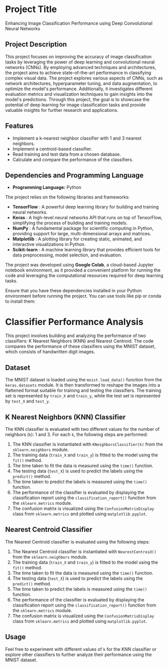 # Project Title

Enhancing Image Classification Performance using Deep Convolutional Neural Networks

## Project Description

This project focuses on improving the accuracy of image classification tasks by leveraging the power of deep learning and convolutional neural networks (CNNs). By employing advanced techniques and architectures, the project aims to achieve state-of-the-art performance in classifying complex visual data. The project explores various aspects of CNNs, such as network architectures, hyperparameter tuning, and data augmentation, to optimize the model's performance. Additionally, it investigates different evaluation metrics and visualization techniques to gain insights into the model's predictions. Through this project, the goal is to showcase the potential of deep learning for image classification tasks and provide valuable insights for further research and applications.

## Features

- Implement a k-nearest neighbor classifier with 1 and 3 nearest neighbors.
- Implement a centroid-based classifier.
- Read training and test data from a chosen database.
- Calculate and compare the performance of the classifiers.

## Dependencies and Programming Language

- **Programming Language:** Python

The project relies on the following libraries and frameworks:

- **TensorFlow** : A powerful deep learning library for building and training neural networks.
- **Keras** : A high-level neural networks API that runs on top of TensorFlow, simplifying the process of building and training models.
- **NumPy** : A fundamental package for scientific computing in Python, providing support for large, multi-dimensional arrays and matrices.
- **Matplotlib** : A plotting library for creating static, animated, and interactive visualizations in Python.
- **Scikit-learn** : A machine learning library that provides efficient tools for data preprocessing, model selection, and evaluation.


The project was developed using **Google Colab**, a cloud-based Jupyter notebook environment, as it provided a convenient platform for running the code and leveraging the computational resources required for deep learning tasks.

Ensure that you have these dependencies installed in your Python environment before running the project. You can use tools like pip or conda to install them:



# Classifier Performance Analysis

This project involves building and analyzing the performance of two classifiers: K Nearest Neighbors (KNN) and Nearest Centroid. The code compares the performance of these classifiers using the MNIST dataset, which consists of handwritten digit images.

## Dataset

The MNIST dataset is loaded using the `mnist.load_data()` function from the `keras.datasets` module. It is then transformed to reshape the images into a flattened format suitable for training and testing the classifiers. The training set is represented by `train_X` and `train_y`, while the test set is represented by `test_X` and `test_y`.

## K Nearest Neighbors (KNN) Classifier

The KNN classifier is evaluated with two different values for the number of neighbors (`k`): 1 and 3. For each `k`, the following steps are performed:

1. The KNN classifier is instantiated with `KNeighborsClassifier(k)` from the `sklearn.neighbors` module.
2. The training data (`train_X` and `train_y`) is fitted to the model using the `fit()` method.
3. The time taken to fit the data is measured using the `time()` function.
4. The testing data (`test_X`) is used to predict the labels using the `predict()` method.
5. The time taken to predict the labels is measured using the `time()` function.
6. The performance of the classifier is evaluated by displaying the classification report using the `classification_report()` function from the `sklearn.metrics` module.
7. The confusion matrix is visualized using the `ConfusionMatrixDisplay` class from `sklearn.metrics` and plotted using `matplotlib.pyplot`.

## Nearest Centroid Classifier

The Nearest Centroid classifier is evaluated using the following steps:

1. The Nearest Centroid classifier is instantiated with `NearestCentroid()` from the `sklearn.neighbors` module.
2. The training data (`train_X` and `train_y`) is fitted to the model using the `fit()` method.
3. The time taken to fit the data is measured using the `time()` function.
4. The testing data (`test_X`) is used to predict the labels using the `predict()` method.
5. The time taken to predict the labels is measured using the `time()` function.
6. The performance of the classifier is evaluated by displaying the classification report using the `classification_report()` function from the `sklearn.metrics` module.
7. The confusion matrix is visualized using the `ConfusionMatrixDisplay` class from `sklearn.metrics` and plotted using `matplotlib.pyplot`.

## Usage

Feel free to experiment with different values of `k` for the KNN classifier or explore other classifiers to further analyze their performance using the MNIST dataset.



